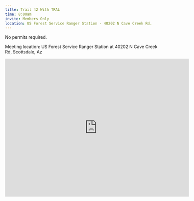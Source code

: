 ```yaml
---
title: Trail 42 With TRAL
time: 8:00am
invite: Members Only
location: US Forest Service Ranger Station - 40202 N Cave Creek Rd.
---
```


No permits required.

Meeting location: US Forest Service Ranger Station at 40202 N Cave Creek Rd, Scottsdale, Az

<iframe src="https://www.google.com/maps/embed?pb=!1m18!1m12!1m3!1d45886.51884041516!2d-111.8601077941834!3d33.85242396433552!2m3!1f0!2f0!3f0!3m2!1i1024!2i768!4f13.1!3m3!1m2!1s0x872b81ea8d4ad48b%3A0xa849401030539463!2sCave%20Creek%20Ranger%20Station!5e0!3m2!1sen!2sus!4v1735855930835!5m2!1sen!2sus" width="600" height="450" style="border:0;" allowfullscreen="" loading="lazy" referrerpolicy="no-referrer-when-downgrade"></iframe>

